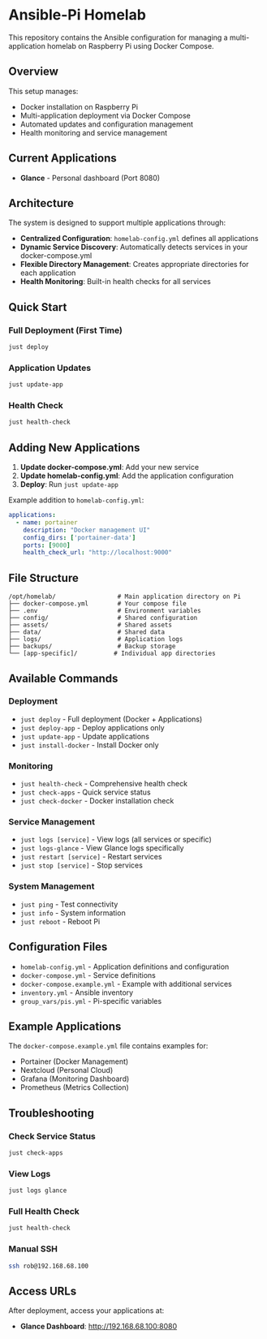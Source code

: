 # Ansible-Pi Homelab

This repository contains the Ansible configuration for managing a multi-application homelab on Raspberry Pi using Docker Compose.

## Overview

This setup manages:
- Docker installation on Raspberry Pi
- Multi-application deployment via Docker Compose
- Automated updates and configuration management
- Health monitoring and service management

## Current Applications

- **Glance** - Personal dashboard (Port 8080)

## Architecture

The system is designed to support multiple applications through:
- **Centralized Configuration**: `homelab-config.yml` defines all applications
- **Dynamic Service Discovery**: Automatically detects services in your docker-compose.yml
- **Flexible Directory Management**: Creates appropriate directories for each application
- **Health Monitoring**: Built-in health checks for all services

## Quick Start

### Full Deployment (First Time)
```bash
just deploy
```

### Application Updates
```bash
just update-app
```

### Health Check
```bash
just health-check
```

## Adding New Applications

1. **Update docker-compose.yml**: Add your new service
2. **Update homelab-config.yml**: Add the application configuration
3. **Deploy**: Run `just update-app`

Example addition to `homelab-config.yml`:
```yaml
applications:
  - name: portainer
    description: "Docker management UI"
    config_dirs: ['portainer-data']
    ports: [9000]
    health_check_url: "http://localhost:9000"
```

## File Structure

```
/opt/homelab/                 # Main application directory on Pi
├── docker-compose.yml        # Your compose file
├── .env                      # Environment variables
├── config/                   # Shared configuration
├── assets/                   # Shared assets
├── data/                     # Shared data
├── logs/                     # Application logs
├── backups/                  # Backup storage
└── [app-specific]/          # Individual app directories
```

## Available Commands

### Deployment
- `just deploy` - Full deployment (Docker + Applications)
- `just deploy-app` - Deploy applications only
- `just update-app` - Update applications
- `just install-docker` - Install Docker only

### Monitoring
- `just health-check` - Comprehensive health check
- `just check-apps` - Quick service status
- `just check-docker` - Docker installation check

### Service Management
- `just logs [service]` - View logs (all services or specific)
- `just logs-glance` - View Glance logs specifically
- `just restart [service]` - Restart services
- `just stop [service]` - Stop services

### System Management
- `just ping` - Test connectivity
- `just info` - System information
- `just reboot` - Reboot Pi

## Configuration Files

- `homelab-config.yml` - Application definitions and configuration
- `docker-compose.yml` - Service definitions
- `docker-compose.example.yml` - Example with additional services
- `inventory.yml` - Ansible inventory
- `group_vars/pis.yml` - Pi-specific variables

## Example Applications

The `docker-compose.example.yml` file contains examples for:
- Portainer (Docker Management)
- Nextcloud (Personal Cloud)
- Grafana (Monitoring Dashboard)
- Prometheus (Metrics Collection)

## Troubleshooting

### Check Service Status
```bash
just check-apps
```

### View Logs
```bash
just logs glance
```

### Full Health Check
```bash
just health-check
```

### Manual SSH
```bash
ssh rob@192.168.68.100
```

## Access URLs

After deployment, access your applications at:
- **Glance Dashboard**: http://192.168.68.100:8080
